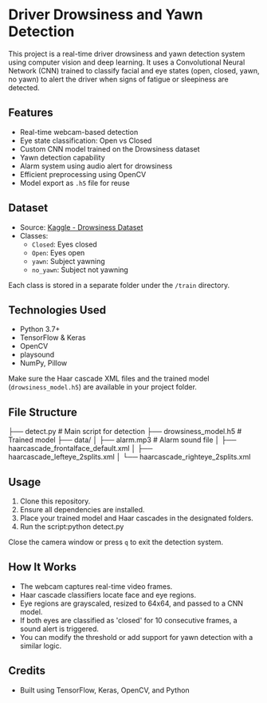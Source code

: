# Driver Drowsiness and Yawn Detection

This project is a real-time driver drowsiness and yawn detection system using computer vision and deep learning. It uses a Convolutional Neural Network (CNN) trained to classify facial and eye states (open, closed, yawn, no yawn) to alert the driver when signs of fatigue or sleepiness are detected.

## Features

- Real-time webcam-based detection
- Eye state classification: Open vs Closed
- Custom CNN model trained on the Drowsiness dataset
- Yawn detection capability
- Alarm system using audio alert for drowsiness
- Efficient preprocessing using OpenCV
- Model export as `.h5` file for reuse

## Dataset

- Source: [Kaggle - Drowsiness Dataset](https://www.kaggle.com/datasets/dheerajperumandla/drowsiness-dataset)
- Classes:
  - `Closed`: Eyes closed
  - `Open`: Eyes open
  - `yawn`: Subject yawning
  - `no_yawn`: Subject not yawning

Each class is stored in a separate folder under the `/train` directory.

## Technologies Used

- Python 3.7+
- TensorFlow & Keras
- OpenCV
- playsound
- NumPy, Pillow


Make sure the Haar cascade XML files and the trained model (`drowsiness_model.h5`) are available in your project folder.

## File Structure
├── detect.py # Main script for detection
├── drowsiness_model.h5 # Trained model
├── data/
│ ├── alarm.mp3 # Alarm sound file
│ ├── haarcascade_frontalface_default.xml
│ ├── haarcascade_lefteye_2splits.xml
│ └── haarcascade_righteye_2splits.xml


## Usage

1. Clone this repository.
2. Ensure all dependencies are installed.
3. Place your trained model and Haar cascades in the designated folders.
4. Run the script:python detect.py


Close the camera window or press `q` to exit the detection system.

## How It Works

- The webcam captures real-time video frames.
- Haar cascade classifiers locate face and eye regions.
- Eye regions are grayscaled, resized to 64x64, and passed to a CNN model.
- If both eyes are classified as 'closed' for 10 consecutive frames, a sound alert is triggered.
- You can modify the threshold or add support for yawn detection with a similar logic.

## Credits

- Built using TensorFlow, Keras, OpenCV, and Python






